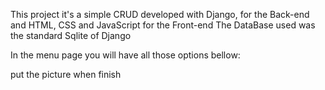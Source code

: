This project it's a simple CRUD developed with Django, for the Back-end and HTML, CSS and JavaScript for the Front-end
The DataBase used was the standard Sqlite of Django

In the menu page you will have all those options bellow:

put the picture when finish

